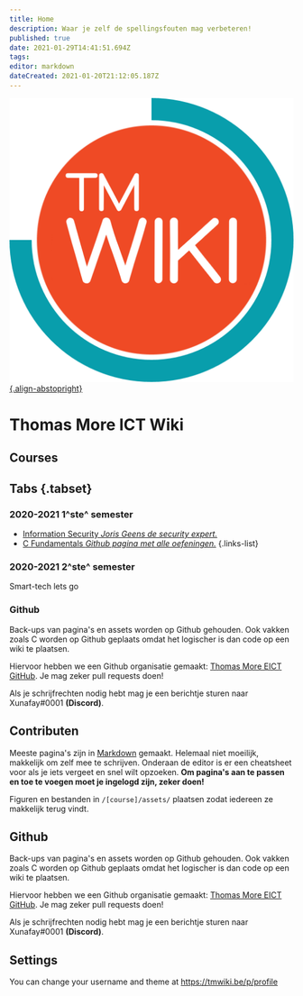 ```yaml
---
title: Home
description: Waar je zelf de spellingsfouten mag verbeteren!
published: true
date: 2021-01-29T14:41:51.694Z
tags: 
editor: markdown
dateCreated: 2021-01-20T21:12:05.187Z
---
```


[![tmwiki_v1_noback.png](/tmwiki_v1_noback.png){.align-abstopright}](https://tmwiki.be/en/home)

# Thomas More ICT Wiki
## Courses
## Tabs {.tabset}
### 2020-2021 1^ste^ semester

- [Information Security *Joris Geens de security expert.*](/Information_Security)
- [C Fundamentals *Github pagina met alle oefeningen.*](https://github.com/tm-eict/C-Fundamentals)
{.links-list}

### 2020-2021 2^ste^ semester

Smart-tech lets go

### Github

Back-ups van pagina's en assets worden op Github gehouden.
Ook vakken zoals C worden op Github geplaats omdat het logischer is dan code op een wiki te plaatsen.

Hiervoor hebben we een Github organisatie gemaakt:
[Thomas More EICT GitHub](https://github.com/tm-eict).
Je mag zeker pull requests doen!

Als je schrijfrechten nodig hebt mag je een berichtje sturen naar Xunafay#0001 **(Discord)**.

## Contributen

Meeste pagina's zijn in [Markdown](https://docs.requarks.io/en/editors/markdown) gemaakt. Helemaal niet moeilijk, makkelijk om zelf mee te schrijven.
Onderaan de editor is er een cheatsheet voor als je iets vergeet en snel wilt opzoeken.
**Om pagina's aan te passen en toe te voegen moet je ingelogd zijn, zeker doen!**

Figuren en bestanden in `/[course]/assets/` plaatsen zodat iedereen ze makkelijk terug vindt.

## Github
Back-ups van pagina's en assets worden op Github gehouden.
Ook vakken zoals C worden op Github geplaats omdat het logischer is dan code op een wiki te plaatsen.

Hiervoor hebben we een Github organisatie gemaakt:
[Thomas More EICT GitHub](https://github.com/tm-eict).
Je mag zeker pull requests doen!

Als je schrijfrechten nodig hebt mag je een berichtje sturen naar Xunafay#0001 **(Discord)**.

## Settings
You can change your username and theme at https://tmwiki.be/p/profile
